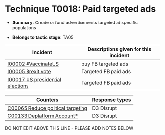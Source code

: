 # Technique T0018: Paid targeted ads

* **Summary**: Create or fund advertisements targeted at specific populations

* **Belongs to tactic stage**: TA05


| Incident | Descriptions given for this incident |
| -------- | -------------------- |
| [I00002 #VaccinateUS](../incidents/I00002.md) | buy FB targeted ads |
| [I00005 Brexit vote](../incidents/I00005.md) | Targeted FB paid ads |
| [I00017 US presidential elections](../incidents/I00017.md) | Targeted FB paid ads |



| Counters | Response types |
| -------- | -------------- |
| [C00065 Reduce political targeting](../counters/C00065.md) | D3 Disrupt |
| [C00133 Deplatform Account*](../counters/C00133.md) | D3 Disrupt |


DO NOT EDIT ABOVE THIS LINE - PLEASE ADD NOTES BELOW